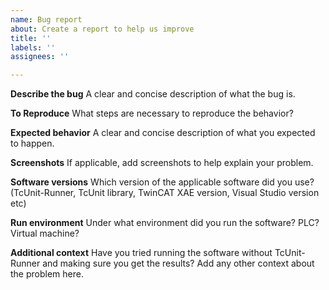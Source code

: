```yaml
---
name: Bug report
about: Create a report to help us improve
title: ''
labels: ''
assignees: ''

---
```


**Describe the bug**
A clear and concise description of what the bug is.

**To Reproduce**
What steps are necessary to reproduce the behavior?

**Expected behavior**
A clear and concise description of what you expected to happen.

**Screenshots**
If applicable, add screenshots to help explain your problem.

**Software versions**
Which version of the applicable software did you use? (TcUnit-Runner, TcUnit library, TwinCAT XAE version, Visual Studio version etc)

**Run environment**
Under what environment did you run the software? PLC? Virtual machine?

**Additional context**
Have you tried running the software without TcUnit-Runner and making sure you get the results?
Add any other context about the problem here.
